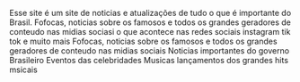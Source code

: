 Esse site é um site de noticias e atualizações de tudo o que é importante do Brasil. Fofocas, noticias sobre os famosos e todos os grandes geradores de conteudo nas midias sociasi
 o que acontece nas redes sociais instagram tik tok e muito mais
 Fofocas, noticias sobre os famosos e todos os grandes geradores de conteudo nas midias sociais
 Noticias importantes do governo Brasileiro
 Eventos das celebridades 
 Musicas lançamentos dos grandes hits msicais 
